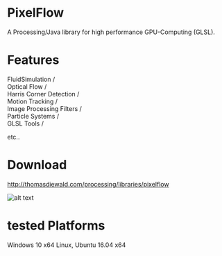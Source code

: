 # PixelFlow
A Processing/Java library for high performance GPU-Computing (GLSL).


# Features

FluidSimulation  /  
Optical Flow  /  
Harris Corner Detection  /  
Motion Tracking  /  
Image Processing Filters  /  
Particle Systems  /  
GLSL Tools  /

etc..


# Download
http://thomasdiewald.com/processing/libraries/pixelflow


![alt text](http://thomasdiewald.com/processing/libraries/pixelflow/pixelflow_LiquidText.jpg "pixelflow_LiquidText")


# tested Platforms
Windows 10 x64 
Linux, Ubuntu 16.04 x64 
